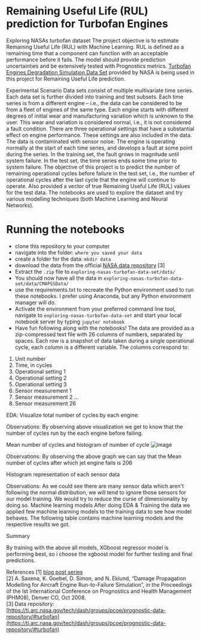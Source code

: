 # Remaining Useful Life (RUL) prediction for Turbofan Engines
 Exploring NASAs turbofan dataset
The project objective is to estimate Remaining Useful Life (RUL) with Machine Learning. RUL is defined as a remaining time that a component can function with an acceptable performance before it fails. 
The model should provide prediction uncertainties and be extensively tested with Prognostics metrics.
[Turbofan Engines Degradation Simulation Data Set](https://ti.arc.nasa.gov/tech/dash/groups/pcoe/prognostic-data-repository/) provided by NASA is being used in this project for Remaining Useful Life prediction.

Experimental Scenario 
Data sets consist of multiple multivariate time series. Each data set is further divided into training and test subsets. Each time series is from a different engine – i.e., the data can be considered to be from a fleet of engines of the same type. Each engine starts with different degrees of initial wear and manufacturing variation which is unknown to the user. This wear and variation is considered normal, i.e., it is not considered a fault condition. There are three operational settings that have a substantial effect on engine performance. These settings are also included in the data. The data is contaminated with sensor noise.
The engine is operating normally at the start of each time series, and develops a fault at some point during the series. In the training set, the fault grows in magnitude until system failure. In the test set, the time series ends some time prior to system failure. The objective of this project is to predict the number of remaining operational cycles before failure in the test set, i.e., the number of operational cycles after the last cycle that the engine will continue to operate. Also provided a vector of true Remaining Useful Life (RUL) values for the test data. 
 The notebooks are used to explore the dataset and try various modelling techniques (both Machine Learning and Neural Networks).
 
# Running the notebooks
- clone this repository to your computer
- navigate into the folder:  `where you saved your data`
- create a folder for the data: `mkdir data`
- download the data from the official [NASA data repository](https://ti.arc.nasa.gov/tech/dash/groups/pcoe/prognostic-data-repository/#turbofan) [3] 
- Extract the `.zip` file to `exploring-nasas-turbofan-data-set/data/`
- You should now have all the data in `exploring-nasas-turbofan-data-set/data/CMAPSSData/`
- use the requirements.txt to recreate the Python environment used to run these notebooks. I prefer using Anaconda, but any Python environment manager will do.
- Activate the environment from your preferred command line tool, navigate to `exploring-nasas-turbofan-data-set` and start your local notebook server by typing `jupyter notebook`
- Have fun following along with the notebooks!
The data are provided as a zip-compressed text file with 26 columns of numbers, separated by spaces. Each row is a snapshot of data taken during a single operational cycle, each column is a different variable. The columns correspond to:
1)	Unit number
2)	Time, in cycles
3)	Operational setting 1
4)	Operational setting 2
5)	Operational setting 3
6)	Sensor measurement 1
7)	Sensor measurement 2
...
26)	Sensor measurement 26

EDA:
 Visualize total number of cycles by each engine:
 
 Observations:
By observing above visualization we get to know that the number of cycles run by the each engine before failing.

 Mean number of cycles and histogram of number of cycle
![image](https://user-images.githubusercontent.com/98378358/210369739-bd26f61a-cdb2-45bf-8af9-f5c6ddffaf7c.png)

 
Observations: 
By observing the above graph we can say that the Mean number of cycles after which jet engine fails is 206

Histogram representation of each sensor data

 

Observations:
As we could see there are many sensor data which aren't following the normal distribution, we will tend to ignore those sensors for our model training. We would try to reduce the curse of dimensionality by doing so.
Machine learning models
After doing EDA & Training the data we applied few machine learning models to the training data to see how model behaves. The following table contains machine learning models and the respective results we got.
 

Summary

By training with the above all models, XGboost  regressor model is performing best, so i choose the xgboost model for further testing and final predictions.


References
[1] [blog post series](https://towardsdatascience.com/tagged/exploring-nasa-turbofan)  
[2] A. Saxena, K. Goebel, D. Simon, and N. Eklund, “Damage Propagation Modelling for Aircraft Engine Run-to-Failure Simulation”, in the Proceedings of the Ist International Conference on Prognostics and Health Management (PHM08),
 Denver CO, Oct 2008.  
[3] Data repository: [https://ti.arc.nasa.gov/tech/dash/groups/pcoe/prognostic-data-repository/#turbofan](https://ti.arc.nasa.gov/tech/dash/groups/pcoe/prognostic-data-repository/#turbofan)

